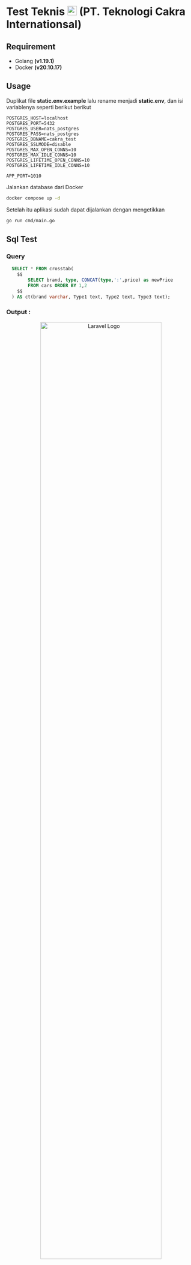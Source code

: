 # Test Teknis <img src="https://teknologicakrainternasional.com/assets/Home/Logo.svg" width="25" alt="Laravel Logo"> (PT. Teknologi Cakra Internationsal)

## Requirement

- Golang **(v1.19.1)**
- Docker **(v20.10.17)**

## Usage

Duplikat file **static.env.example** lalu rename menjadi **static.env**, dan isi variablenya seperti berikut berikut

```dotenv
POSTGRES_HOST=localhost
POSTGRES_PORT=5432
POSTGRES_USER=nats_postgres
POSTGRES_PASS=nats_postgres
POSTGRES_DBNAME=cakra_test
POSTGRES_SSLMODE=disable
POSTGRES_MAX_OPEN_CONNS=10
POSTGRES_MAX_IDLE_CONNS=10
POSTGRES_LIFETIME_OPEN_CONNS=10
POSTGRES_LIFETIME_IDLE_CONNS=10

APP_PORT=1010

```

Jalankan database dari Docker

```bash
docker compose up -d
```

Setelah itu aplikasi sudah dapat dijalankan dengan mengetikkan

```bash
go run cmd/main.go
```
## Sql Test

### Query
``` sql
  SELECT * FROM crosstab(
	$$ 
        SELECT brand, type, CONCAT(type,':',price) as newPrice 
        FROM cars ORDER BY 1,2 
	$$
  ) AS ct(brand varchar, Type1 text, Type2 text, Type3 text);
```
### Output :

<center>
<img src="https://drive.google.com/uc?export=view&id=1gza5ecDCmWwEzMjtSMwpdgmdffk5Z0ag" width="80%" alt="Laravel Logo">
</center>
<br>
## API Spec

## Cars

### Post /cars

Request Body

```json
{
    "price": 215000000,
    "brand": "Daihatsu",
    "type": "Xenia"
}
```

Response Body

```json
{
    "status": 201,
    "success": true,
    "message": "created data success"
}
```

### Get /cars

Response Body

```json
{
    "status": 200,
    "success": true,
    "message": "get data success",
    "payload": [
        {
            "id": 1,
            "price": 100000,
            "brand": "Honda",
            "type": "Civic"
        },
        {
            "id": 2,
            "price": 236000000,
            "brand": "Honda",
            "type": "Jazz"
        },
        {
            "id": 3,
            "price": 224000000,
            "brand": "Honda",
            "type": "Mobilio"
        },
        {
            "id": 4,
            "price": 330000000,
            "brand": "Toyota",
            "type": "Yaris"
        },
        {
            "id": 5,
            "price": 249000000,
            "brand": "Toyota",
            "type": "Agya"
        },
        {
            "id": 6,
            "price": 149000000,
            "brand": "Daihatsu",
            "type": "Sigra"
        },
        {
            "id": 7,
            "price": 215000000,
            "brand": "Daihatsu",
            "type": "Xenia"
        },
    ]
}
```
## Club

### GET /club/leaguestandings

Response Body
```json
{
    "status": 200,
    "success": true,
    "message": "get data success",
    "payload": [
        {
            "id": 1,
            "clubname": "Manchester United",
            "point": 9
        },
        {
            "id": 3,
            "clubname": "Spurs",
            "point": 5
        },
        {
            "id": 2,
            "clubname": "Chelsea",
            "point": 1
        },
    ]
}
````

### GET /club/rank?clubname=Spurs

Response Body
```json
{
    "status": 200,
    "success": true,
    "message": "get data success",
    "payload": {
        "clubname": "Spurs",
        "standing": 5
    }
}
````

### POST /club/recordgame

Request Body
```json
{
    "clubhomename" : "Manchester United",
    "clubawayname" : "Spurs",
    "score": "0 : 0"
}
````

Response Body
```json
{
    "status": 200,
    "success": true,
    "message": "update data success"
}
````

## Letter

### POST /is-contain-letters

Request Body
```json
{
    "firstword": "kamu sedang apa",
    "lastword": "kamu sedang"
}
````

Response Body
```json
{
    true
}
````